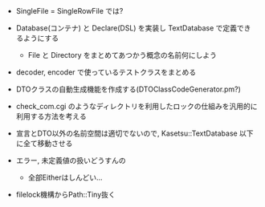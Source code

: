 - SingleFile = SingleRowFile では?
- Database(コンテナ) と Declare(DSL) を実装し TextDatabase で定義できるようにする
  - File と Directory をまとめてあつかう概念の名前何にしよう
- decoder, encoder で使っているテストクラスをまとめる
- DTOクラスの自動生成機能を作成する(DTOClassCodeGenerator.pm?)
- check_com.cgi のようなディレクトリを利用したロックの仕組みを汎用的に利用する方法を考える
- 宣言とDTO以外の名前空間は適切でないので, Kasetsu::TextDatabase 以下に全て移動させる

- エラー, 未定義値の扱いどうすんの
  - 全部Eitherはしんどい...
- filelock機構からPath::Tiny抜く
